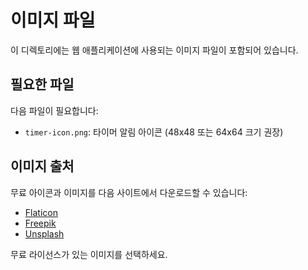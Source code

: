 # 이미지 파일

이 디렉토리에는 웹 애플리케이션에 사용되는 이미지 파일이 포함되어 있습니다.

## 필요한 파일

다음 파일이 필요합니다:

- `timer-icon.png`: 타이머 알림 아이콘 (48x48 또는 64x64 크기 권장)

## 이미지 출처

무료 아이콘과 이미지를 다음 사이트에서 다운로드할 수 있습니다:

- [Flaticon](https://www.flaticon.com/)
- [Freepik](https://www.freepik.com/)
- [Unsplash](https://unsplash.com/)

무료 라이선스가 있는 이미지를 선택하세요. 